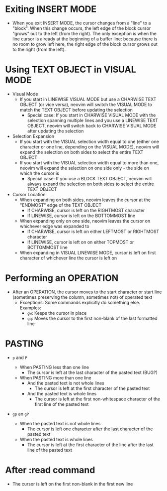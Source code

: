 # Exiting INSERT MODE
- When you exit INSERT MODE, the cursor changes from a "line" to a "block". When this change occurs, the left edge of the block cursor "grows" out to the left (from the right). The only exception is when the line cursor is already at the beginning of a buffer line: because there is no room to grow left here, the right edge of the block cursor grows out to the right (from the left).

# Using TEXT OBJECT in VISUAL MODE
- Visual Mode
    - If you start in LINEWISE VISUAL MODE but use a CHARWISE TEXT OBJECT (or vice versa), neovim will switch the VISUAL MODE to match the TEXT OBJECT before updating the selection
        - Special case: If you start in CHARWISE VISUAL MODE with the selection spanning multiple lines and you use a LINEWISE TEXT OBJECT, neovim will switch back to CHARWISE VISUAL MODE after updating the selection
- Selection Expansion
    - If you start with the VISUAL selection width equal to one (either one character or one line, depending on the VISUAL MODE), neovim will expand the selection on both sides to select the entire TEXT OBJECT
    - If you start with the VISUAL selection width equal to more than one, neovim will expand the selection on one side only - the side on which the cursor is
        - Special case: If you use a BLOCK TEXT OBJECT, neovim will always expand the selection on both sides to select the entire TEXT OBJECT
- Cursor Location
    - When expanding on both sides, neovim leaves the cursor at the "ENDMOST" edge of the TEXT OBJECT
        - If CHARWISE, cursor is left on the RIGHTMOST character
        - If LINEWISE, cursor is left on the BOTTOMMOST line
    - When expanding only on one side, neovim leaves the cursor on whichever edge was expanded to
        - If CHARWISE, cursor is left on either LEFTMOST or RIGHTMOST character
        - If LINEWISE, cursor is left on on either TOPMOST or BOTTOMMOST line
    - When expanding in VISUAL LINEWISE MODE, cursor is left on first character of whichever line the cursor is left on

# Performing an OPERATION
- After an OPERATION, the cursor moves to the start character or start line (sometimes preserving the column, sometimes not) of operated text
    - Exceptions: Some commands explicitly do something else. Examples:
        - `gw`: Keeps the cursor in place
        - `gq`: Moves the cursor to the first non-blank of the last formatted line

# PASTING
- `p` and `P`
    - When PASTING less than one line
        - The cursor is left at the last character of the pasted text (BUG?)
    - When PASTING more than one line
        - And the pasted text is not whole lines
            - The cursor is left at the first character of the pasted text
        - And the pasted text is whole lines
            - The cursor is left at the first non-whitespace character of the first line of the pasted text

- `gp` an `gP`
    - When the pasted text is not whole lines
        - The cursor is left one character after the last character of the pasted text
    - When the pasted text is whole lines
        - The cursor is left at the first character of the line after the last line of the pasted text

# After :read command
- The cursor is left on the first non-blank in the first new line
